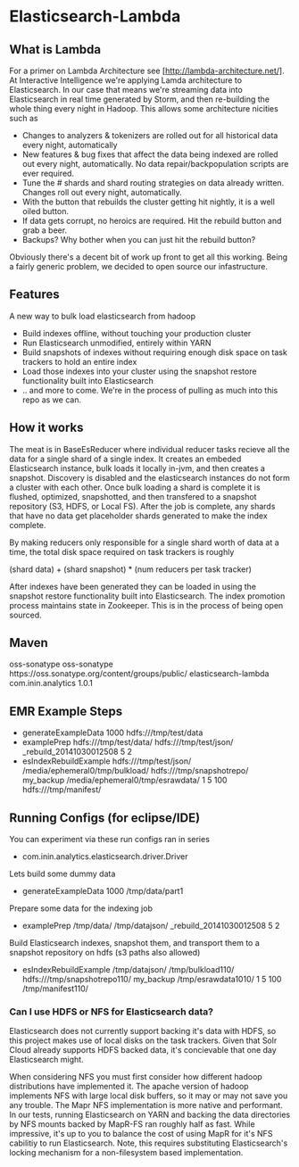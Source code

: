 # Elasticsearch-Lambda 

## What is Lambda

For a primer on Lambda Architecture see [http://lambda-architecture.net/]. At Interactive Intelligence we're applying Lamda architecture to Elasticsearch. In our case that means we're streaming data into Elasticsearch in real time generated by Storm, and then re-building the whole thing every night in Hadoop. This allows some architecture nicities such as 

 * Changes to analyzers & tokenizers are rolled out for all historical data every night, automatically
 * New features & bug fixes that affect the data being indexed are rolled out every night, automatically. No data repair/backpopulation scripts are ever required.
 * Tune the # shards and shard routing strategies on data already written. Changes roll out every night, automatically.   
 * With the button that rebuilds the cluster getting hit nightly, it is a well oiled button.
 * If data gets corrupt, no heroics are required. Hit the rebuild button and grab a beer.
 * Backups? Why bother when you can just hit the rebuild button?
  
Obviously there's a decent bit of work up front to get all this working. Being a fairly generic problem, we decided to open source our infastructure. 

## Features

A new way to bulk load elasticsearch from hadoop

 * Build indexes offline, without touching your production cluster
 * Run Elasticsearch unmodified, entirely within YARN
 * Build snapshots of indexes without requiring enough disk space on task trackers to hold an entire index
 * Load those indexes into your cluster using the snapshot restore functionality built into Elasticsearch
 * .. and more to come. We're in the process of pulling as much into this repo as we can. 
 

## How it works

The meat is in BaseEsReducer where individual reducer tasks recieve all the data for a single shard of a single index. It creates an embeded Elasticsearch instance, bulk loads it locally in-jvm, and then creates a snapshot. Discovery is disabled and the elasticsearch instances do not form a cluster with each other. Once bulk loading a shard is complete it is flushed, optimized, snapshotted, and then transfered to a snapshot repository (S3, HDFS, or Local FS). After the job is complete, any shards that have no data get placeholder shards generated to make the index complete.   

By making reducers only responsible for a single shard worth of data at a time, the total disk space required on task trackers is roughly

(shard data) + (shard snapshot) * (num reducers per task tracker)   

After indexes have been generated they can be loaded in using the snapshot restore functionality built into Elasticsearch. The index promotion process maintains state in Zookeeper. This is in the process of being open sourced.

## Maven

<repository>
<id>oss-sonatype</id>
<name>oss-sonatype</name>
<url>https://oss.sonatype.org/content/groups/public/</url>
</repository>

<dependency>
<artifactId>elasticsearch-lambda</artifactId>
<groupId>com.inin.analytics</groupId>
<version>1.0.1</version>
</dependency>


## EMR Example Steps

 * generateExampleData 1000 hdfs:///tmp/test/data 
 * examplePrep hdfs:///tmp/test/data/ hdfs:///tmp/test/json/ _rebuild_20141030012508 5 2
 * esIndexRebuildExample hdfs:///tmp/test/json/ /media/ephemeral0/tmp/bulkload/ hdfs:///tmp/snapshotrepo/ my_backup /media/ephemeral0/tmp/esrawdata/ 1 5 100 hdfs:///tmp/manifest/

 
## Running Configs (for eclipse/IDE) 
You can experiment via these run configs ran in series
 
 * com.inin.analytics.elasticsearch.driver.Driver
 
Lets build some dummy data

 * generateExampleData 1000 /tmp/data/part1
 
Prepare some data for the indexing job

 * examplePrep /tmp/data/ /tmp/datajson/ _rebuild_20141030012508 5 2  

Build Elasticsearch indexes, snapshot them, and transport them to a snapshot repository on hdfs (s3 paths also allowed)

 * esIndexRebuildExample /tmp/datajson/ /tmp/bulkload110/ hdfs:///tmp/snapshotrepo110/ my_backup /tmp/esrawdata1010/ 1 5 100 /tmp/manifest110/

### Can I use HDFS or NFS for Elasticsearch data?

Elasticsearch does not currently support backing it's data with HDFS, so this project makes use of local disks on the task trackers. Given that Solr Cloud already supports HDFS backed data, it's concievable that one day Elasticsearch might.

When considering NFS you must first consider how different hadoop distributions have implemented it. The apache version of hadoop implements NFS with large local disk buffers, so it may or may not save you any trouble. The Mapr NFS implementation is more native and performant. In our tests, running Elasticsearch on YARN and backing the data directories by NFS mounts backed by MapR-FS ran roughly half as fast. While impressive, it's up to you to balance the cost of using MapR for it's NFS cabilitiy to run Elasticsearch. Note, this requires substituting Elasticsearch's locking mechanism for a non-filesystem based implementation.
 
